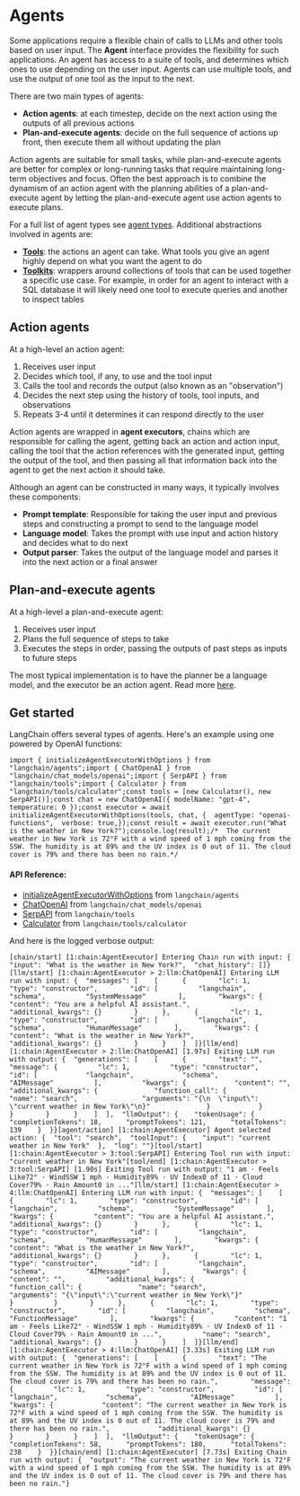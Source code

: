 Agents
======

Some applications require a flexible chain of calls to LLMs and other tools based on user input. The **Agent** interface provides the flexibility for such applications. An agent has access to a suite of tools, and determines which ones to use depending on the user input. Agents can use multiple tools, and use the output of one tool as the input to the next.

There are two main types of agents:

*   **Action agents**: at each timestep, decide on the next action using the outputs of all previous actions
*   **Plan-and-execute agents**: decide on the full sequence of actions up front, then execute them all without updating the plan

Action agents are suitable for small tasks, while plan-and-execute agents are better for complex or long-running tasks that require maintaining long-term objectives and focus. Often the best approach is to combine the dynamism of an action agent with the planning abilities of a plan-and-execute agent by letting the plan-and-execute agent use action agents to execute plans.

For a full list of agent types see [agent types](/docs/modules/agents/agent_types/). Additional abstractions involved in agents are:

*   [**Tools**](/docs/modules/agents/tools/): the actions an agent can take. What tools you give an agent highly depend on what you want the agent to do
*   [**Toolkits**](/docs/modules/agents/toolkits/): wrappers around collections of tools that can be used together a specific use case. For example, in order for an agent to interact with a SQL database it will likely need one tool to execute queries and another to inspect tables

Action agents[](#action-agents "Direct link to Action agents")
---------------------------------------------------------------

At a high-level an action agent:

1.  Receives user input
2.  Decides which tool, if any, to use and the tool input
3.  Calls the tool and records the output (also known as an "observation")
4.  Decides the next step using the history of tools, tool inputs, and observations
5.  Repeats 3-4 until it determines it can respond directly to the user

Action agents are wrapped in **agent executors**, chains which are responsible for calling the agent, getting back an action and action input, calling the tool that the action references with the generated input, getting the output of the tool, and then passing all that information back into the agent to get the next action it should take.

Although an agent can be constructed in many ways, it typically involves these components:

*   **Prompt template**: Responsible for taking the user input and previous steps and constructing a prompt to send to the language model
*   **Language model**: Takes the prompt with use input and action history and decides what to do next
*   **Output parser**: Takes the output of the language model and parses it into the next action or a final answer

Plan-and-execute agents[](#plan-and-execute-agents "Direct link to Plan-and-execute agents")
---------------------------------------------------------------------------------------------

At a high-level a plan-and-execute agent:

1.  Receives user input
2.  Plans the full sequence of steps to take
3.  Executes the steps in order, passing the outputs of past steps as inputs to future steps

The most typical implementation is to have the planner be a language model, and the executor be an action agent. Read more [here](/docs/modules/agents/agent_types/plan_and_execute).

Get started[](#get-started "Direct link to Get started")
---------------------------------------------------------

LangChain offers several types of agents. Here's an example using one powered by OpenAI functions:

    import { initializeAgentExecutorWithOptions } from "langchain/agents";import { ChatOpenAI } from "langchain/chat_models/openai";import { SerpAPI } from "langchain/tools";import { Calculator } from "langchain/tools/calculator";const tools = [new Calculator(), new SerpAPI()];const chat = new ChatOpenAI({ modelName: "gpt-4", temperature: 0 });const executor = await initializeAgentExecutorWithOptions(tools, chat, {  agentType: "openai-functions",  verbose: true,});const result = await executor.run("What is the weather in New York?");console.log(result);/*  The current weather in New York is 72°F with a wind speed of 1 mph coming from the SSW. The humidity is at 89% and the UV index is 0 out of 11. The cloud cover is 79% and there has been no rain.*/

#### API Reference:

*   [initializeAgentExecutorWithOptions](/docs/api/agents/functions/initializeAgentExecutorWithOptions) from `langchain/agents`
*   [ChatOpenAI](/docs/api/chat_models_openai/classes/ChatOpenAI) from `langchain/chat_models/openai`
*   [SerpAPI](/docs/api/tools/classes/SerpAPI) from `langchain/tools`
*   [Calculator](/docs/api/tools_calculator/classes/Calculator) from `langchain/tools/calculator`

And here is the logged verbose output:

    [chain/start] [1:chain:AgentExecutor] Entering Chain run with input: {  "input": "What is the weather in New York?",  "chat_history": []}[llm/start] [1:chain:AgentExecutor > 2:llm:ChatOpenAI] Entering LLM run with input: {  "messages": [    [      {        "lc": 1,        "type": "constructor",        "id": [          "langchain",          "schema",          "SystemMessage"        ],        "kwargs": {          "content": "You are a helpful AI assistant.",          "additional_kwargs": {}        }      },      {        "lc": 1,        "type": "constructor",        "id": [          "langchain",          "schema",          "HumanMessage"        ],        "kwargs": {          "content": "What is the weather in New York?",          "additional_kwargs": {}        }      }    ]  ]}[llm/end] [1:chain:AgentExecutor > 2:llm:ChatOpenAI] [1.97s] Exiting LLM run with output: {  "generations": [    [      {        "text": "",        "message": {          "lc": 1,          "type": "constructor",          "id": [            "langchain",            "schema",            "AIMessage"          ],          "kwargs": {            "content": "",            "additional_kwargs": {              "function_call": {                "name": "search",                "arguments": "{\n  \"input\": \"current weather in New York\"\n}"              }            }          }        }      }    ]  ],  "llmOutput": {    "tokenUsage": {      "completionTokens": 18,      "promptTokens": 121,      "totalTokens": 139    }  }}[agent/action] [1:chain:AgentExecutor] Agent selected action: {  "tool": "search",  "toolInput": {    "input": "current weather in New York"  },  "log": ""}[tool/start] [1:chain:AgentExecutor > 3:tool:SerpAPI] Entering Tool run with input: "current weather in New York"[tool/end] [1:chain:AgentExecutor > 3:tool:SerpAPI] [1.90s] Exiting Tool run with output: "1 am · Feels Like72° · WindSSW 1 mph · Humidity89% · UV Index0 of 11 · Cloud Cover79% · Rain Amount0 in ..."[llm/start] [1:chain:AgentExecutor > 4:llm:ChatOpenAI] Entering LLM run with input: {  "messages": [    [      {        "lc": 1,        "type": "constructor",        "id": [          "langchain",          "schema",          "SystemMessage"        ],        "kwargs": {          "content": "You are a helpful AI assistant.",          "additional_kwargs": {}        }      },      {        "lc": 1,        "type": "constructor",        "id": [          "langchain",          "schema",          "HumanMessage"        ],        "kwargs": {          "content": "What is the weather in New York?",          "additional_kwargs": {}        }      },      {        "lc": 1,        "type": "constructor",        "id": [          "langchain",          "schema",          "AIMessage"        ],        "kwargs": {          "content": "",          "additional_kwargs": {            "function_call": {              "name": "search",              "arguments": "{\"input\":\"current weather in New York\"}"            }          }        }      },      {        "lc": 1,        "type": "constructor",        "id": [          "langchain",          "schema",          "FunctionMessage"        ],        "kwargs": {          "content": "1 am · Feels Like72° · WindSSW 1 mph · Humidity89% · UV Index0 of 11 · Cloud Cover79% · Rain Amount0 in ...",          "name": "search",          "additional_kwargs": {}        }      }    ]  ]}[llm/end] [1:chain:AgentExecutor > 4:llm:ChatOpenAI] [3.33s] Exiting LLM run with output: {  "generations": [    [      {        "text": "The current weather in New York is 72°F with a wind speed of 1 mph coming from the SSW. The humidity is at 89% and the UV index is 0 out of 11. The cloud cover is 79% and there has been no rain.",        "message": {          "lc": 1,          "type": "constructor",          "id": [            "langchain",            "schema",            "AIMessage"          ],          "kwargs": {            "content": "The current weather in New York is 72°F with a wind speed of 1 mph coming from the SSW. The humidity is at 89% and the UV index is 0 out of 11. The cloud cover is 79% and there has been no rain.",            "additional_kwargs": {}          }        }      }    ]  ],  "llmOutput": {    "tokenUsage": {      "completionTokens": 58,      "promptTokens": 180,      "totalTokens": 238    }  }}[chain/end] [1:chain:AgentExecutor] [7.73s] Exiting Chain run with output: {  "output": "The current weather in New York is 72°F with a wind speed of 1 mph coming from the SSW. The humidity is at 89% and the UV index is 0 out of 11. The cloud cover is 79% and there has been no rain."}